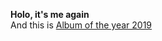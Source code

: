 **Holo, it's me again**  
And this is [Album of the year 2019](https://pitchfork.com/reviews/albums/lana-del-rey-norman-fucking-rockwell/)
